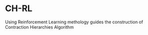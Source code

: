 # CH-RL
 Using Reinforcement Learning methology guides the construction of  Contraction Hierarchies Algorithm
